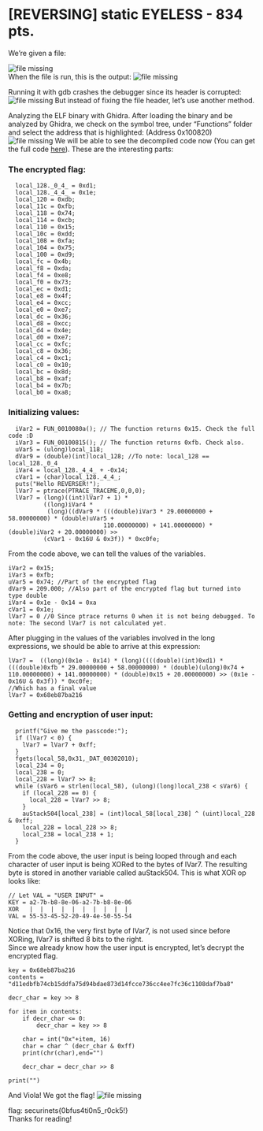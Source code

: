 # [REVERSING] static EYELESS - 834 pts.

We’re given a file:

![file missing](https://altelus1.github.io/writeups/ctf/securinetspreq2020/images/static_eyeless_1.png#%20big)  
When the file is run, this is the output: ![file missing](https://altelus1.github.io/writeups/ctf/securinetspreq2020/images/static_eyeless_2.png#%20medium)

  
Running it with gdb crashes the debugger since its header is corrupted: ![file missing](https://altelus1.github.io/writeups/ctf/securinetspreq2020/images/static_eyeless_3.png) But instead of fixing the file header, let’s use another method.

  
Analyzing the ELF binary with Ghidra. After loading the binary and be analyzed by Ghidra, we check on the symbol tree, under “Functions” folder and select the address that is highlighted: (Address 0x100820) ![file missing](https://altelus1.github.io/writeups/ctf/securinetspreq2020/images/static_eyeless_4.png#%20medium) We will be able to see the decompiled code now (You can get the full code [here](https://altelus1.github.io/writeups/ctf/securinetspreq2020/assoc_files/static_eyeless_1.c)). These are the interesting parts:

### The encrypted flag:

```
  local_128._0_4_ = 0xd1;
  local_128._4_4_ = 0x1e;
  local_120 = 0xdb;
  local_11c = 0xfb;
  local_118 = 0x74;
  local_114 = 0xcb;
  local_110 = 0x15;
  local_10c = 0xdd;
  local_108 = 0xfa;
  local_104 = 0x75;
  local_100 = 0xd9;
  local_fc = 0x4b;
  local_f8 = 0xda;
  local_f4 = 0xe8;
  local_f0 = 0x73;
  local_ec = 0xd1;
  local_e8 = 0x4f;
  local_e4 = 0xcc;
  local_e0 = 0xe7;
  local_dc = 0x36;
  local_d8 = 0xcc;
  local_d4 = 0x4e;
  local_d0 = 0xe7;
  local_cc = 0xfc;
  local_c8 = 0x36;
  local_c4 = 0xc1;
  local_c0 = 0x10;
  local_bc = 0x8d;
  local_b8 = 0xaf;
  local_b4 = 0x7b;
  local_b0 = 0xa8;
```

  

### Initializing values:

```
  iVar2 = FUN_0010080a(); // The function returns 0x15. Check the full code :D
  iVar3 = FUN_00100815(); // The function returns 0xfb. Check also.
  uVar5 = (ulong)local_118;
  dVar9 = (double)(int)local_128; //To note: local_128 == local_128._0_4
  iVar4 = local_128._4_4_ + -0x14;
  cVar1 = (char)local_128._4_4_;
  puts("Hello REVERSER!");
  lVar7 = ptrace(PTRACE_TRACEME,0,0,0);
  lVar7 = (long)((int)lVar7 + 1) *
          ((long)iVar4 *
           (long)((dVar9 * (((double)iVar3 * 29.00000000 + 58.00000000) * (double)uVar5 +
                           110.00000000) + 141.00000000) * (double)iVar2 + 20.00000000) >>
          (cVar1 - 0x16U & 0x3f)) * 0xc0fe;
```

From the code above, we can tell the values of the variables.

```
iVar2 = 0x15;
iVar3 = 0xfb;
uVar5 = 0x74; //Part of the encrypted flag
dVar9 = 209.000; //Also part of the encrypted flag but turned into type double
iVar4 = 0x1e - 0x14 = 0xa 
cVar1 = 0x1e;
lVar7 = 0 //0 Since ptrace returns 0 when it is not being debugged. To note: The second lVar7 is not calculated yet.
```

After plugging in the values of the variables involved in the long expressions, we should be able to arrive at this expression:

```
lVar7 =  ((long)(0x1e - 0x14) * (long)((((double)(int)0xd1) * (((double)0xfb * 29.00000000 + 58.00000000) * (double)(ulong)0x74 + 110.00000000) + 141.00000000) * (double)0x15 + 20.00000000) >> (0x1e - 0x16U & 0x3f)) * 0xc0fe;
//Which has a final value
lVar7 = 0x68eb87ba216
```

  

### Getting and encryption of user input:

```
  printf("Give me the passcode:");
  if (lVar7 < 0) {
    lVar7 = lVar7 + 0xff;
  }
  fgets(local_58,0x31,_DAT_00302010);
  local_234 = 0;
  local_238 = 0;
  local_228 = lVar7 >> 8;
  while (sVar6 = strlen(local_58), (ulong)(long)local_238 < sVar6) {
    if (local_228 == 0) {
      local_228 = lVar7 >> 8;
    }
    auStack504[local_238] = (int)local_58[local_238] ^ (uint)local_228 & 0xff;
    local_228 = local_228 >> 8;
    local_238 = local_238 + 1;
  }
```

From the code above, the user input is being looped through and each character of user input is being XORed to the bytes of lVar7. The resulting byte is stored in another variable called auStack504. This is what XOR op looks like:

```
// Let VAL = "USER INPUT" = 
KEY = a2-7b-b8-8e-06-a2-7b-b8-8e-06
XOR   |  |  |  |  |  |  |  |  |  |
VAL = 55-53-45-52-20-49-4e-50-55-54
```

Notice that 0x16, the very first byte of lVar7, is not used since before XORing, lVar7 is shifted 8 bits to the right.  
Since we already know how the user input is encrypted, let’s decrypt the encrypted flag.

```
key = 0x68eb87ba216
contents = "d11edbfb74cb15ddfa75d94bdae873d14fcce736cc4ee7fc36c1108daf7ba8"

decr_char = key >> 8

for item in contents:
	if decr_char <= 0:
		decr_char = key >> 8

	char = int("0x"+item, 16)
	char = char ^ (decr_char & 0xff)
	print(chr(char),end="")

	decr_char = decr_char >> 8

print("")
```

And Viola! We got the flag! ![file missing](https://altelus1.github.io/writeups/ctf/securinetspreq2020/images/static_eyeless_6.png#%20big)  

flag: securinets{0bfus4ti0n5_r0ck5!}  
Thanks for reading!